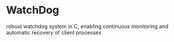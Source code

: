 # WatchDog
robust watchdog system in C, enabling continuous monitoring and automatic recovery of client processes
